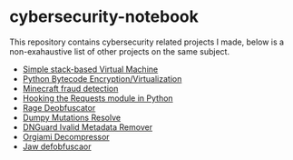 ﻿# cybersecurity-notebook

 This repository contains cybersecurity related projects I made, below is a non-exahaustive list of other projects on the same subject.

 - [Simple stack-based Virtual Machine](https://github.com/nelpats/ARVM)
 - [Python Bytecode Encryption/Virtualization](https://github.com/nelpats/MartyVM)
 - [Minecraft fraud detection](https://github.com/nelpats/Sleuth)
 - [Hooking the Requests module in Python](https://github.com/nelpats/Fibula)
 - [Rage Deobfuscator](https://github.com/nelpats/Rage)
 - [Dumpy Mutations Resolve](https://github.com/nelpats/Dumpy)
 - [DNGuard Ivalid Metadata Remover](https://github.com/nelpats/DNGuard-InvalidMD)
 - [Orgiami Decompressor](https://github.com/nelpats/Unfold)
 - [Jaw defobfuscaor](https://github.com/nelpats/Jawfixer)
